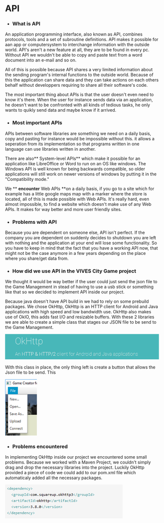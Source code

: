 # API

* ### What is API

An application programming interface, also known as API, combines protocols, tools and a set of subroutine definitions. API makes it possible for aan app or computersystem to interchange information with the outside world. API's aren't a new feature at all, they are to be found in every pc. Without API we wouldn't be able to copy and paste text from a word document into an e-mail and so on.

All of this is possible because API shares a very limited information about the sending program's internal functions to the outside world. Because of this the application can share data and they can take actions on each others behalf without developpers requiring to share all their software's code.

The most important thing about APIs is that the user doesn't even need to know it's there. When the user for instance sends data via an application, he doesn't want to be confronted with all kinds of tedious tasks, he only wants to quikly send data and maybe know if it arrived.

* ### Most important APIs

APIs between software libraries are something we need on a daily basis, copy and pasting for instance would be impossible without this. it allows a seperation from its implementation so that programs written in one language can use libraries written in another.

There are also** System-level APIs** which make it possible for an application like LibreOffice or Word to run on an OS like windows. The Windows API is well known for being backwards compatible, so older applications will still work on newer versions of windows by putting it in the "Compatibility mode."

We ** **encounter** Web APIs **on a daily basis, if you go to a site which for example has a little google maps map with a marker where the store is located, all of this is made possible with Web APIs. It's really hard, even almost impossible, to find a website which doesn't make use of any Web APIs. It makes for way better and more user friendly sites.

* ### Problems with API

Because you are dependent on someone else, API isn't perfect. If the company you are dependent on suddenly decides to shutdown you are left with nothing and the application at your end will lose some functionality. So you have to keep in mind that the fact that you have a working API now, that might not be the case anymore in a few years depending on the place where you share/get data from.

* ### How did we use API in the VIVES City Game project

We thought it would be way better if the user could just send the json file to the Game Management in stead of having to use a usb stick or something like that so we decided to implement API inside our project.

Because java doesn't have API build in we had to rely on some prebuild packages. We chose OkHttp, OkHttp is an HTTP client for Android and Java applications with high speed and low bandwidth use. OkHttp also makes use of OkIO, this adds fast I/O and resizable buffers. With these 2 libraries we are able to create a simple class that stages our JSON file to be send to the Game Management.

![](/assets/OkHttp.png)

With this class in place, the only thing left is create a button that allows the Json file to be send. This

![](/assets/upload.png)

* ### Problems encountered

In implementing OkHttp inside our project we encountered some small problems. Because we worked with a Maven Project, we couldn't simply drag and drop the necessary libraries into the project. Luckily OkHttp provided a piece of code we could add to our pom.xml file which automaticaly added all the necessary packages.

![](/assets/OkHttp2.png)

### 



